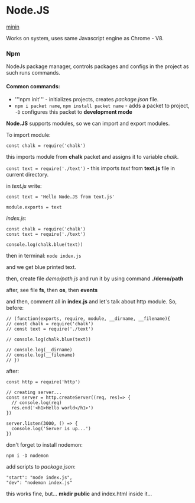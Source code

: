 # Node.JS

[minin](https://www.youtube.com/watch?v=3aGSqasVPsI)

Works on system, uses same Javascript engine as Chrome - V8.

### Npm
NodeJs package manager, controls packages and configs in the project as such runs commands.

#### Common commands:

- '''npm init''' - initializes projects, creates *package.json* file.
- ```npm i packet name```, ```npm install packet name``` - adds a packet to project, ```-D``` configures this packet to **development mode**

**Node.JS** supports modules, so we can import and export modules.

To import module:

```const chalk = require('chalk')```

this imports module from **chalk** packet and assigns it to variable *chalk*.

```const text = require('./text')``` - this imports *text* from **text.js** file in current directory.

in *text.js* write:

```
const text = 'Hello Node.JS from text.js'

module.exports = text
```

*index.js*:

```
const chalk = require('chalk')
const text = require('./text')

console.log(chalk.blue(text))
```

then in terminal: ```node index.js```

and we get blue printed text.

then, create file *demo/path.js* and run it by using command **./demo/path**

after, see file **fs**, then **os**, then **events**

and then, comment all in **index.js** and let's talk about http module. So, before:

```
// (function(exports, require, module, __dirname, __filename){
// const chalk = require('chalk')
// const text = require('./text')

// console.log(chalk.blue(text))

// console.log(__dirname)
// console.log(__filename)
// })
```

after:

```
const http = require('http')

// creating server...
const server = http.createServer((req, res)=> {
  // console.log(req)
  res.end('<h1>Hello world</h1>')
})

server.listen(3000, () => {
  console.log('Server is up...')
})
```

don't forget to install nodemon:

```
npm i -D nodemon
```

add scripts to *package.json*:

```
"start": "node index.js",
"dev": "nodemon index.js"
```

this works fine, but... **mkdir public** and index.html inside it...
